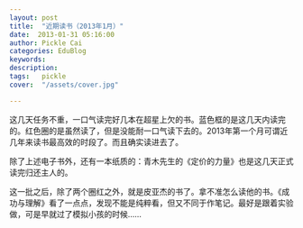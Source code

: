 ```yaml
---
layout: post  
title:  "近期读书（2013年1月）"
date:  2013-01-31 05:16:00
author: Pickle Cai  
categories: EduBlog  
keywords: 
description:   
tags:	pickle   
cover:  "/assets/cover.jpg"  

---
```


 这几天任务不重，一口气读完好几本在超星上欠的书。蓝色框的是这几天内读完的。红色圈的是虽然读了，但是没能耐一口气读下去的。2013年第一个月可谓近几年来读书最高效的时段了。而且确实读进去了。		 

除了上述电子书外，还有一本纸质的：青木先生的《定价的力量》也是这几天正式读完归还主人的。





这一批之后，除了两个圈红之外，就是皮亚杰的书了。拿不准怎么读他的书。《成功与理解》看了一点点，发现不能是纯粹看，但又不同于作笔记。最好是跟着实验做，可是早就过了模拟小孩的时候……

				

		    
